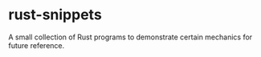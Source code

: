 # rust-snippets
A small collection of Rust programs to demonstrate certain mechanics for future reference.
